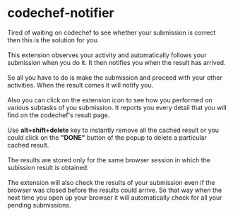 # codechef-notifier
Tired of waiting on codechef to see whether your submission is correct then this is the solution for you.<br><br>
This extension observes your activity and automatically follows your submission when you do it. It then notifies you when the
result has arrived.<br><br>
So all you have to do is make the submission and proceed with your other activities. When the result comes it will notify you.<br><br>
Also you can click on the extension icon to see how you performed on various subtasks of you submission. It reports you every 
detail that you will find on the codechef's result page.<br><br>
Use <b>alt+shift+delete</b> key to instantly remove all the cached result or you could click on the <b>"DONE"</b> button of the popup to 
delete a particular cached result. <br><br>
The results are stored only for the same browser session in which  the subission result is obtained.<br><br>
The extension will also check the results of your submission even if the browser was closed before the results could arrive. 
So that way when the next time you open up your browser it will automatically check for all your pending submissions.
